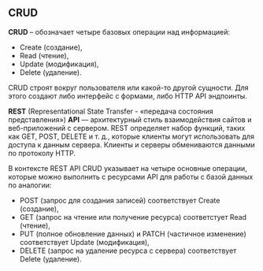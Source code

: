 
## CRUD

**CRUD**  – обозначает четыре базовых операции над информацией:
- Create (создание),
- Read (чтение), 
- Update (модификация),
- Delete (удаление).  

CRUD строят вокруг пользователя или какой-то другой сущности. Для этого создают либо интерфейс с формами, либо HTTP API эндпоинты. 

**REST** (Representational State Transfer - «передача состояния представления») **API** — архитектурный стиль взаимодействия сайтов и веб-приложений с сервером. REST определяет набор функций, таких как GET, POST, DELETE и т. д., которые клиенты могут использовать для доступа к данным сервера. Клиенты и серверы обмениваются данными по протоколу HTTP.

В контексте REST API CRUD указывает на четыре основные операции, которые можно выполнить с ресурсами API для работы с базой данных по аналогии: 

- POST (запрос для создания записей) соответствует Create (создание),
- GET (запрос на чтение или получение ресурса) соответстует Read (чтение), 
- PUT (полное обновление данных) и PATCH (частичное изменение) соответствует Update (модификация),
- DELETE (запрос на удаление ресурса с сервера) соответствует Delete (удаление).  

